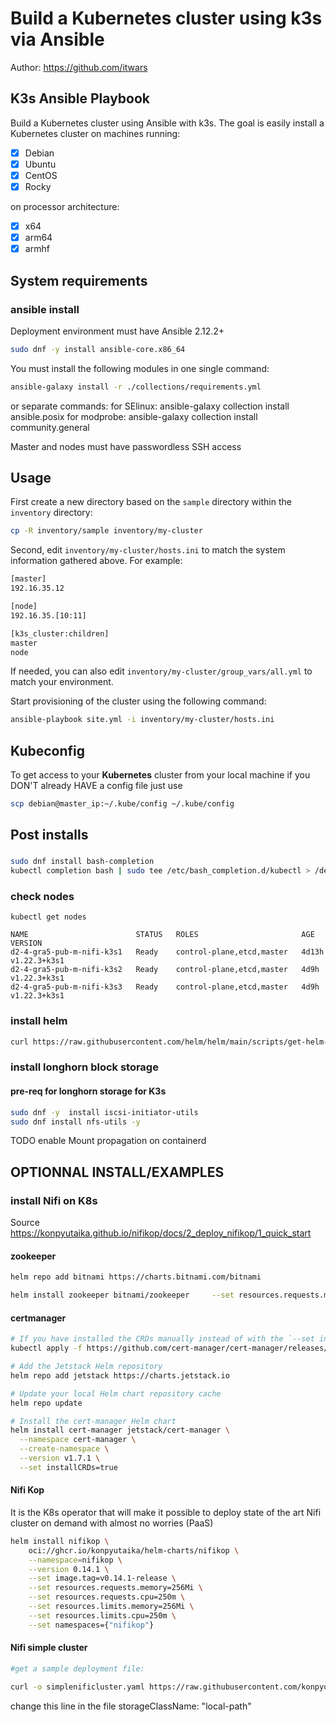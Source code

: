 # Build a Kubernetes cluster using k3s via Ansible

Author: <https://github.com/itwars>

## K3s Ansible Playbook

Build a Kubernetes cluster using Ansible with k3s. The goal is easily install a Kubernetes cluster on machines running:

- [X] Debian
- [X] Ubuntu
- [X] CentOS
- [X] Rocky

on processor architecture:

- [X] x64
- [X] arm64
- [X] armhf

## System requirements

### ansible install
Deployment environment must have Ansible 2.12.2+

```bash
sudo dnf -y install ansible-core.x86_64
```

You must install the following modules in one single command:
```bash
ansible-galaxy install -r ./collections/requirements.yml
```

or separate commands:
for SElinux: ansible-galaxy collection install ansible.posix
for modprobe: ansible-galaxy collection install community.general

Master and nodes must have passwordless SSH access

## Usage

First create a new directory based on the `sample` directory within the `inventory` directory:

```bash
cp -R inventory/sample inventory/my-cluster
```

Second, edit `inventory/my-cluster/hosts.ini` to match the system information gathered above. For example:

```bash
[master]
192.16.35.12

[node]
192.16.35.[10:11]

[k3s_cluster:children]
master
node
```

If needed, you can also edit `inventory/my-cluster/group_vars/all.yml` to match your environment.

Start provisioning of the cluster using the following command:

```bash
ansible-playbook site.yml -i inventory/my-cluster/hosts.ini
```

## Kubeconfig

To get access to your **Kubernetes** cluster from your local machine if you DON'T already HAVE a config file just use

```bash
scp debian@master_ip:~/.kube/config ~/.kube/config
```
## Post installs

### 
```bash
sudo dnf install bash-completion
kubectl completion bash | sudo tee /etc/bash_completion.d/kubectl > /dev/null
```

### check nodes
```
kubectl get nodes

NAME                        STATUS   ROLES                       AGE     VERSION
d2-4-gra5-pub-m-nifi-k3s1   Ready    control-plane,etcd,master   4d13h   v1.22.3+k3s1
d2-4-gra5-pub-m-nifi-k3s2   Ready    control-plane,etcd,master   4d9h    v1.22.3+k3s1
d2-4-gra5-pub-m-nifi-k3s3   Ready    control-plane,etcd,master   4d9h    v1.22.3+k3s1
```

### install helm
```bash
curl https://raw.githubusercontent.com/helm/helm/main/scripts/get-helm-3 | bash
```
### install longhorn block storage
#### pre-req for longhorn storage for K3s

```bash
sudo dnf -y  install iscsi-initiator-utils
sudo dnf install nfs-utils -y
```
TODO enable Mount propagation on containerd

## OPTIONNAL INSTALL/EXAMPLES

### install Nifi on K8s
Source
https://konpyutaika.github.io/nifikop/docs/2_deploy_nifikop/1_quick_start
#### zookeeper

```bash
helm repo add bitnami https://charts.bitnami.com/bitnami

helm install zookeeper bitnami/zookeeper     --set resources.requests.memory=256Mi     --set resources.requests.cpu=250m     --set resources.limits.memory=256Mi     --set resources.limits.cpu=250m     --set global.storageClass=local-path     --set networkPolicy.enabled=true     --set replicaCount=3 --namespace nifi --create-namespace
```

#### certmanager
```bash
# If you have installed the CRDs manually instead of with the `--set installCRDs=true` option added to your Helm install command, you should upgrade your CRD resources before upgrading the Helm chart:
kubectl apply -f https://github.com/cert-manager/cert-manager/releases/download/v1.7.1/cert-manager.crds.yaml

# Add the Jetstack Helm repository
helm repo add jetstack https://charts.jetstack.io

# Update your local Helm chart repository cache
helm repo update

# Install the cert-manager Helm chart
helm install cert-manager jetstack/cert-manager \
  --namespace cert-manager \
  --create-namespace \
  --version v1.7.1 \
  --set installCRDs=true
```
#### Nifi Kop 

It is the K8s operator that will make it possible to deploy state of the art Nifi cluster on demand with almost no worries (PaaS)

```bash
helm install nifikop \
    oci://ghcr.io/konpyutaika/helm-charts/nifikop \
    --namespace=nifikop \
    --version 0.14.1 \
    --set image.tag=v0.14.1-release \
    --set resources.requests.memory=256Mi \
    --set resources.requests.cpu=250m \
    --set resources.limits.memory=256Mi \
    --set resources.limits.cpu=250m \
    --set namespaces={"nifikop"}
```

#### Nifi simple cluster
```bash
#get a sample deployment file:

curl -o simplenificluster.yaml https://raw.githubusercontent.com/konpyutaika/nifikop/master/config/samples/simplenificluster.yaml
```

change this line in the file
storageClassName: "local-path"

